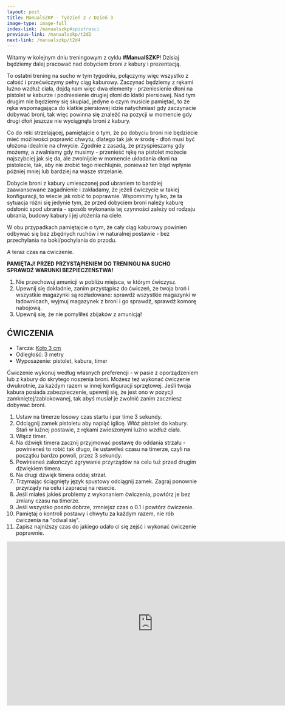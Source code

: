 ```yaml
---
layout: post
title: ManualSZKP - Tydzień 2 / Dzień 3
image-type: image-full
index-link: /manualszkp#spistresci
previous-link: /manualszkp/t2d2
next-link: /manualszkp/t2d4
---
```


Witamy w kolejnym dniu treningowym z cyklu **#ManualSZKP**! Dzisiaj będziemy dalej pracować nad dobyciem broni z kabury i prezentacją.

To ostatni trening na sucho w tym tygodniu, połączymy więc wszystko z całość i przećwiczymy pełny ciąg kaburowy. Zaczynać będziemy z rękami luźno wzdłuż ciała, dojdą nam więc dwa elementy - przeniesienie dłoni na pistolet w kaburze i podniesienie drugiej dłoni do klatki piersiowej. Nad tym drugim nie będziemy się skupiać, jedyne o czym musicie pamiętać, to że ręka wspomagająca do klatkie piersiowej idzie natychmiast gdy zaczynacie dobywać broni, tak więc powinna się znaleźć na pozycji w momencie gdy drugi dłoń jeszcze nie wyciągnęła broni z kabury.

Co do reki strzelającej, pamiętajcie o tym, że po dobyciu broni nie będziecie mieć możliwości poprawić chwytu, dlatego tak jak w środę - dłoń musi być ułożona idealnie na chwycie. Zgodnie z zasadą, że przyspieszamy gdy możemy, a zwalniamy gdy musimy - przenieść rękę na pistolet możecie najszybciej jak się da, ale zwolnijcie w momencie układania dłoni na pistolecie, tak, aby nie zrobić tego niechlujnie, ponieważ ten błąd wpłynie później mniej lub bardziej na wasze strzelanie.

Dobycie broni z kabury umiesczonej pod ubraniem to bardziej zaawansowane zagadnienie i zakładamy, że jeżeli ćwiczycie w takiej konfiguracji, to wiecie jak robić to poprawnie. Wspomnimy tylko, że ta sytuacja różni się jedynie tym, że przed dobyciem broni należy kaburę odsłonić spod ubrania - sposób wykonania tej czynności zależy od rodzaju ubrania, budowy kabury i jej ułożenia na ciele.

W obu przypadkach pamiętajcie o tym, że cały ciąg kaburowy powinien odbywać się bez zbędnych ruchów i w naturalnej postawie - bez przechylania na boki/pochylania do przodu.

A teraz czas na ćwiczenie.

**PAMIĘTAJ! PRZED PRZYSTĄPIENIEM DO TRENINGU NA SUCHO SPRAWDŹ WARUNKI BEZPIECZEŃSTWA!**

1. Nie przechowuj amunicji w pobliżu miejsca, w którym ćwiczysz.
2. Upewnij się dokładnie, zanim przystąpisz do ćwiczeń, że twoja broń i wszystkie magazynki są rozładowane: sprawdź wszystkie magazynki w ładownicach, wyjmuj magazynek z broni i go sprawdź, sprawdź komorę nabojową.
3. Upewnij się, że nie pomyliłeś zbijaków z amunicją!

## ĆWICZENIA
* Tarcza: [Koło 3 cm](tarcze/kolo_3cm.pdf)
* Odległość: 3 metry
* Wyposażenie: pistolet, kabura, timer

Ćwiczenie wykonuj według własnych preferencji - w pasie z oporządzeniem lub z kabury do skrytego noszenia broni. Możesz też wykonać ćwiczenie dwukrotnie, za każdym razem w innej konfiguracji sprzętowej. Jeśli twoja kabura posiada zabezpieczenie, upewnij się, że jest ono w pozycji zamkniętej/zablokowanej, tak abyś musiał je zwolnić zanim zaczniesz dobywać broni.

1. Ustaw na timerze losowy czas startu i par time 3 sekundy.
2. Odciągnij zamek pistoletu aby napiąć iglicę. Włóż pistolet do kabury. Stań w luźnej postawie, z rękami zwieszonymi luźno wzdłuż ciała. 
3. Włącz timer.
4. Na dźwięk timera zacznij przyjmować postawę do oddania strzału - powinieneś to robić tak długo, ile ustawiłeś czasu na timerze, czyli na początku bardzo powoli, przez 3 sekundy.
5. Powinieneś zakończyć zgrywanie przyrządów na celu tuż przed drugim dźwiękiem timera.
6. Na drugi dźwięk timera oddaj strzał.
7. Trzymając ściągnięty język spustowy odciągnij zamek. Zagraj ponownie przyrządy na celu i zapracuj na resecie.
8. Jeśli miałeś jakieś problemy z wykonaniem ćwiczenia, powtórz je bez zmiany czasu na timerze.
9. Jeśli wszystko poszło dobrze, zmniejsz czas o 0.1 i powtórz ćwiczenie.
10. Pamiętaj o kontroli postawy i chwytu za każdym razem, nie rób ćwiczenia na "odwal się".
11. Zapisz najniższy czas do jakiego udało ci się zejść i wykonać ćwiczenie poprawnie.

<center><iframe width="768" height="432" src="https://www.youtube.com/embed/ozMWgmlnRsU" title="YouTube video player" frameborder="0" allow="accelerometer; autoplay; clipboard-write; encrypted-media; gyroscope; picture-in-picture" allowfullscreen></iframe></center>